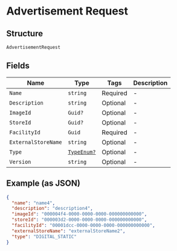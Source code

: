 
# Advertisement Request

## Structure

`AdvertisementRequest`

## Fields

| Name | Type | Tags | Description |
|  --- | --- | --- | --- |
| `Name` | `string` | Required | - |
| `Description` | `string` | Optional | - |
| `ImageId` | `Guid?` | Optional | - |
| `StoreId` | `Guid?` | Optional | - |
| `FacilityId` | `Guid` | Required | - |
| `ExternalStoreName` | `string` | Optional | - |
| `Type` | [`TypeEnum?`](../../doc/models/type-enum.md) | Optional | - |
| `Version` | `string` | Optional | - |

## Example (as JSON)

```json
{
  "name": "name4",
  "description": "description4",
  "imageId": "000004f4-0000-0000-0000-000000000000",
  "storeId": "000003d2-0000-0000-0000-000000000000",
  "facilityId": "00001dcc-0000-0000-0000-000000000000",
  "externalStoreName": "externalStoreName2",
  "type": "DIGITAL_STATIC"
}
```

